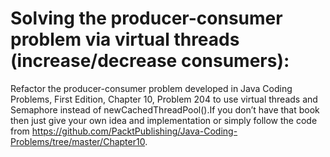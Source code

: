 # Solving the producer-consumer problem via virtual threads (increase/decrease consumers):
Refactor the producer-consumer problem developed in Java Coding Problems, First Edition, Chapter 10, Problem 204 to use virtual threads and Semaphore instead of newCachedThreadPool().If you don’t have that book then just give your own idea and implementation or simply follow the code from https://github.com/PacktPublishing/Java-Coding-Problems/tree/master/Chapter10.